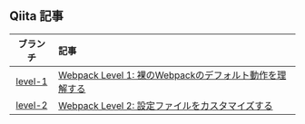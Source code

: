 ## Qiita 記事
| ブランチ | 記事 |
|:--:|:--|
| [level-1](https://github.com/midwhite/webpack-level-up/tree/level-1) | [Webpack Level 1: 裸のWebpackのデフォルト動作を理解する](https://qiita.com/takano-h/items/3240181a83ef5e6f26a6) |
| [level-2](https://github.com/midwhite/webpack-level-up/tree/level-2) | [Webpack Level 2: 設定ファイルをカスタマイズする](https://qiita.com/takano-h/items/a0c6783c79fa38c50673) |
